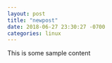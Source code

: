 ```yaml
---
layout: post
title: "newpost"
date: 2018-06-27 23:30:27 -0700
categories: linux
---
```


This is some sample content

